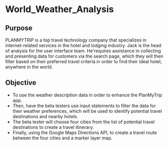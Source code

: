 # World_Weather_Analysis

## Purpose

PLANMYTRIP is a top travel technology company that specializes in internet-related services in the hotel and lodging industry. Jack is the head of analysis for the user interface team. He'requires assistance in collecting and presenting data for customers via the search page, which they will then filter based on their preferred travel criteria in order to find their ideal hotel, anywhere in the world.

## Objective

* To use the weather description data in order to enhance the PlanMyTrip app. 
* Then, have the beta testers use input statements to filter the data for their weather preferences, which will be used to identify potential travel destinations and nearby hotels. 
* The beta tester will choose four cities from the list of potential travel destinations to create a travel itinerary.
* Finally, using the Google Maps Directions API, to create a travel route between the four cities and a marker layer map.
